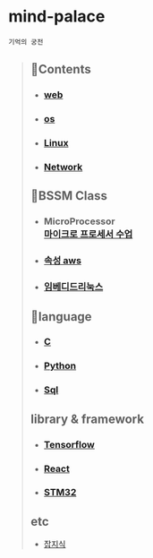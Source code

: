 # mind-palace
`기억의 궁전`

> ## 📑Contents
> - ### [web](https://github.com/dlatldhs/Palace-of-Memory/tree/main/web)
> - ### [os](https://github.com/dlatldhs/Palace-of-Memory/tree/main/OS)
> - ### [Linux](https://github.com/dlatldhs/Palace-of-Memory/tree/main/linux)
> - ### [Network](https://github.com/dlatldhs/Palace-of-Memory/tree/main/network)
> ## 🎇BSSM Class
> - ### MicroProcessor<br>[마이크로 프로세서 수업](https://github.com/dlatldhs/Palace-of-Memory/tree/main/microProcessor)
> - ### [속성 aws](https://github.com/dlatldhs/Palace-of-Memory/blob/main/aws/aws.md)
> - ### [임베디드리눅스](https://github.com/dlatldhs/Palace-of-Memory/tree/main/embedded)
> ## 💚language
> - ### [C](https://github.com/dlatldhs/Palace-of-Memory/tree/main/C)
> - ### [Python](https://github.com/dlatldhs/Palace-of-Memory/tree/main/python)
> - ### [Sql](https://github.com/dlatldhs/Palace-of-Memory/tree/main/sql)
> ## library & framework
> - ### [Tensorflow](https://github.com/dlatldhs/Palace-of-Memory/tree/main/tensorflow)
> - ### [React](https://github.com/dlatldhs/Palace-of-Memory/tree/main/web-Frame-work/react)
> - ### [STM32](https://github.com/dlatldhs/Palace-of-Memory/tree/main/network)
> ## etc
> - [잡지식](https://github.com/dlatldhs/Palace-of-Memory/tree/main/etc)
